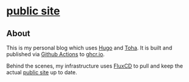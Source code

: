 # [public site](https://kylemunn.com/)


## About
This is my personal blog which uses [Hugo](https://gohugo.io/) and [Toha](https://github.com/hugo-toha/toha). It is built and published via [Github Actions](https://github.com/kylemunn/weblog/actions/workflows/publish.yaml) to [ghcr.io](https://github.com/kylemunn/weblog/pkgs/container/weblog).

Behind the scenes, my infrastructure uses [FluxCD](https://fluxcd.io/) to pull and keep the actual [public site](https://kylemunn.com/) up to date.